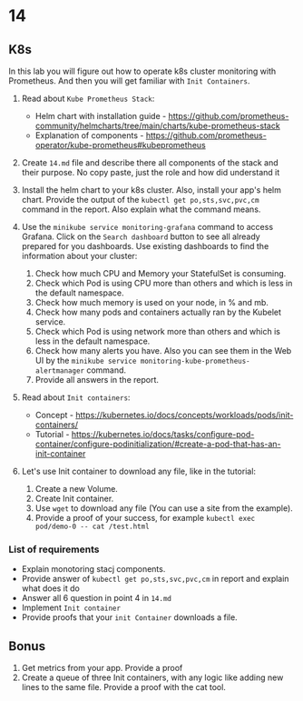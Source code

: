 # 14

## K8s

In this lab you will figure out how to operate k8s cluster monitoring with Prometheus. And then you will get
familiar with `Init Containers`.

1. Read about `Kube Prometheus Stack`:
    * Helm chart with installation guide - https://github.com/prometheus-community/helmcharts/tree/main/charts/kube-prometheus-stack
    * Explanation of components - https://github.com/prometheus-operator/kube-prometheus#kubeprometheus

2. Create `14.md` file and describe there all components of the stack and their purpose. No copy paste, just the role and how did understand it

3. Install the helm chart to your k8s cluster. Also, install your app's helm chart. Provide the output of the
`kubectl get po,sts,svc,pvc,cm` command in the report. Also explain what the command means.

4. Use the `minikube service monitoring-grafana` command to access Grafana. Click on the `Search dashboard` button to see all already prepared for you dashboards. Use existing dashboards to find the information about your cluster:
    1. Check how much CPU and Memory your StatefulSet is consuming.
    2. Check which Pod is using CPU more than others and which is less in the default namespace.
    3. Check how much memory is used on your node, in % and mb.
    4. Check how many pods and containers actually ran by the Kubelet service.
    5. Check which Pod is using network more than others and which is less in the default namespace.
    6. Check how many alerts you have. Also you can see them in the Web UI by the `minikube service monitoring-kube-prometheus-alertmanager` command.
    7. Provide all answers in the report.

5. Read about `Init containers`:
    * Concept - https://kubernetes.io/docs/concepts/workloads/pods/init-containers/
    * Tutorial - https://kubernetes.io/docs/tasks/configure-pod-container/configure-podinitialization/#create-a-pod-that-has-an-init-container

6. Let's use Init container to download any file, like in the tutorial:
    1. Create a new Volume.
    2. Create Init container.
    3. Use `wget` to download any file (You can use a site from the example).
    4. Provide a proof of your success, for example `kubectl exec pod/demo-0 -- cat /test.html`

### List of requirements
* Explain monotoring stacj components.
* Provide answer of `kubectl get po,sts,svc,pvc,cm` in report and explain what does it do
* Answer all 6 question in point 4 in `14.md`
* Implement `Init container`
* Provide proofs that your `init Container` downloads a file. 

## Bonus

1. Get metrics from your app. Provide a proof
2. Create a queue of three Init containers, with any logic like adding new lines to the same file. Provide a proof with the cat tool.